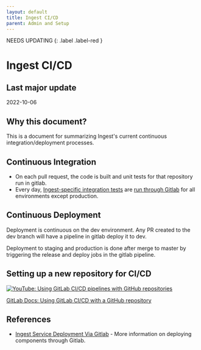 ```yaml
---
layout: default
title: Ingest CI/CD
parent: Admin and Setup
---
```


NEEDS UPDATING
{: .label .label-red }

# Ingest CI/CD

## Last major update
2022-10-06

## Why this document?

This is a document for summarizing Ingest's current continuous integration/deployment processes.

## Continuous Integration

* On each pull request, the code is built and unit tests for that repository run in gitlab.
* Every day, [Ingest-specific integration tests](https://github.com/ebi-ait/ingest-integration-tests) are [run through Gitlab](https://allspark.dev.data.humancellatlas.org/HumanCellAtlas/ingest-integration-tests/pipelines) for all environments except production.

## Continuous Deployment

Deployment is continuous on the dev environment. Any PR created to the dev branch will have a pipeline in gitlab deploy it to dev.

Deployment to staging and production is done after merge to master by triggering the release and deploy jobs in the gitlab pipeline.

## Setting up a new repository for CI/CD

[![YouTube: Using GitLab CI/CD pipelines with GitHub repositories](https://img.youtube.com/vi/qgl3F2j-1cI/0.jpg)](https://www.youtube.com/watch?v=qgl3F2j-1cI "YouTube: Using GitLab CI/CD pipelines with GitHub repositories")

[GitLab Docs: Using GitLab CI/CD with a GitHub repository](https://docs.gitlab.com/ee/ci/ci_cd_for_external_repos/github_integration.html)

## References
* [Ingest Service Deployment Via Gitlab](https://docs.google.com/document/d/1Cuaw5DBD1VPqySUv7HqL-zCkM-sklUDzpb67XnmIgd4/edit#heading=h.nrf4ftc4j6su) - More information on deploying components through Gitlab.

